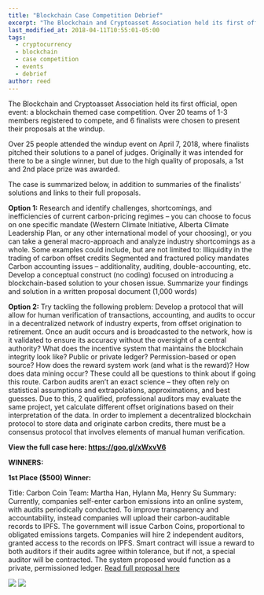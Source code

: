 ```yaml
---
title: "Blockchain Case Competition Debrief"
excerpt: "The Blockchain and Cryptoasset Association held its first official, open event: a blockchain themed case competition. Over 20 teams of 1-3 members registered, 6 finalists were chosen, and a 1st ($500) and 2nd ($200) place prize were awarded. Over 25 people attended the windup presentations."
last_modified_at: 2018-04-11T10:55:01-05:00
tags: 
  - cryptocurrency
  - blockchain
  - case competition
  - events
  - debrief
author: reed
---
```

The Blockchain and Cryptoasset Association held its first official, open event: a blockchain themed case competition. Over 20 teams of 1-3 members registered to compete, and 6 finalists were chosen to present their proposals at the windup. 

Over 25 people attended the windup event on April 7, 2018, where finalists pitched their solutions to a panel of judges. Originally it was intended for there to be a single winner, but due to the high quality of proposals, a 1st and 2nd place prize was awarded.

The case is summarized below, in addition to summaries of the finalists’ solutions and links to their full proposals. 

**Option 1:**
Research and identify challenges, shortcomings, and inefficiencies of current carbon-pricing regimes – you can choose to focus on one specific mandate (Western Climate Initiative, Alberta Climate Leadership Plan, or any other international model of your choosing), or you can take a general macro-approach and analyze industry shortcomings as a whole. Some examples could include, but are not limited to:
Illiquidity in the trading of carbon offset credits
Segmented and fractured policy mandates
Carbon accounting issues – additionality, auditing, double-accounting, etc.
Develop a conceptual construct (no coding) focused on introducing a blockchain-based solution to your chosen issue.
Summarize your findings and solution in a written proposal document (1,000 words)

**Option 2:**
Try tackling the following problem: Develop a protocol that will allow for human verification of transactions, accounting, and audits to occur in a decentralized network of industry experts, from offset origination to retirement. Once an audit occurs and is broadcasted to the network, how is it validated to ensure its accuracy without the oversight of a central authority? What does the incentive system that maintains the blockchain integrity look like? Public or private ledger? Permission-based or open source? How does the reward system work (and what is the reward)? How does data mining occur? These could all be questions to think about if going this route.
Carbon audits aren’t an exact science – they often rely on statistical assumptions and extrapolations, approximations, and best guesses. Due to this, 2 qualified, professional auditors may evaluate the same project, yet calculate different offset originations based on their interpretation of the data. In order to implement a decentralized blockchain protocol to store data and originate carbon credits, there must be a consensus protocol that involves elements of manual human verification.

**View the full case here: https://goo.gl/xWxvV6**

**WINNERS:**

**1st Place ($500) Winner:** 

Title: Carbon Coin 
Team: Martha Han, Hylann Ma, Henry Su
Summary: Currently, companies self-enter carbon emissions into an online system, with audits periodically conducted. To improve transparency and accountability, instead companies will upload their carbon-auditable records to IPFS. The government will issue Carbon Coins, proportional to obligated emissions targets. Companies will hire 2 independent auditors, granted access to the records on IPFS. Smart contract will issue a reward to both auditors if their audits agree within tolerance, but if not, a special auditor will be contracted.  The system proposed would function as a private, permissioned ledger.  [Read full proposal here](https://uabca.github.io/assets/documents/casecomp2018/4.%20Blockchain%20Case%20Competition%20-%20CarbonCoin.pdf)

![](uabca.github.io/assets/documents/casecomp2018/images/Carboncoin1.PNG)
![](uabca.github.io/assets/documents/casecomp2018/images/Carboncoin2.PNG)

